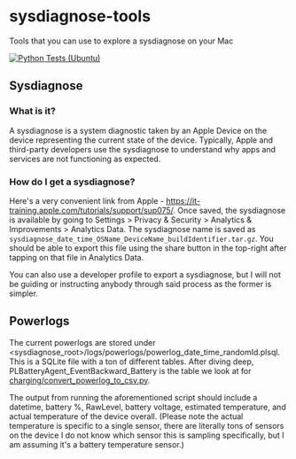 # sysdiagnose-tools

Tools that you can use to explore a sysdiagnose on your Mac

[![Python Tests (Ubuntu)](https://github.com/riigess/sysdiagnose-tools/actions/workflows/main.yml/badge.svg?branch=main&event=push)](https://github.com/riigess/sysdiagnose-tools/actions/workflows/main.yml)

## Sysdiagnose

### What is it?

A sysdiagnose is a system diagnostic taken by an Apple Device on the device representing the current state of the device. Typically, Apple and third-party developers use the sysdiagnose to understand why apps and services are not functioning as expected.

### How do I get a sysdiagnose?

Here's a very convenient link from Apple - https://it-training.apple.com/tutorials/support/sup075/. Once saved, the sysdiagnose is available by going to Settings > Privacy & Security > Analytics & Improvements > Analytics Data. The sysdiagnose name is saved as `sysdiagnose_date_time_OSName_DeviceName_buildIdentifier.tar.gz`. You should be able to export this file using the share button in the top-right after tapping on that file in Analytics Data.

You can also use a developer profile to export a sysdiagnose, but I will not be guiding or instructing anybody through said process as the former is simpler.

## Powerlogs

The current powerlogs are stored under <sysdiagnose_root>/logs/powerlogs/powerlog_date_time_randomId.plsql. This is a SQLite file with a ton of different tables. After diving deep, PLBatteryAgent_EventBackward_Battery is the table we look at for [charging/convert_powerlog_to_csv.py](src/sysdiagnose-tools/charging/convert_powerlog_to_csv.py).

The output from running the aforementioned script should include a datetime, battery %, RawLevel, battery voltage, estimated temperature, and actual temperature of the device overall. (Please note the actual temperature is specific to a single sensor, there are literally tons of sensors on the device I do not know which sensor this is sampling specifically, but I am assuming it's a battery temperature sensor.)
